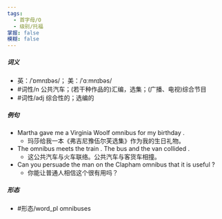 ```yaml
---
tags:
  - 首字母/O
  - 级别/托福
掌握: false
模糊: false
---
```

##### 词义
- 英：/ˈɒmnɪbəs/； 美：/ˈɑːmnɪbəs/
- #词性/n  公共汽车；(若干种作品的)汇编，选集；(广播、电视)综合节目
- #词性/adj  综合性的；选编的
##### 例句
- Martha gave me a Virginia Woolf omnibus for my birthday .
	- 玛莎给我一本《弗吉尼豫伍尔芙选集》作为我的生日礼物。
- The omnibus meets the train . The bus and the van collided .
	- 这公共汽车与火车联络。公共汽车与客货车相撞。
- Can you persuade the man on the Clapham omnibus that it is useful ?
	- 你能让普通人相信这个很有用吗？
##### 形态
- #形态/word_pl omnibuses
